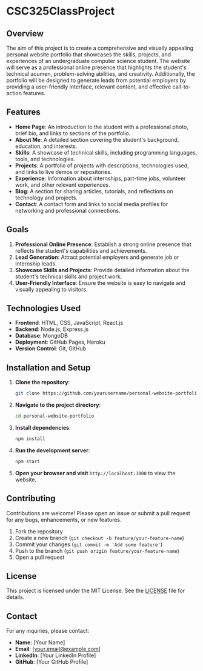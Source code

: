 # CSC325ClassProject


## Overview

The aim of this project is to create a comprehensive and visually appealing personal website portfolio that showcases the skills, projects, and experiences of an undergraduate computer science student. The website will serve as a professional online presence that highlights the student's technical acumen, problem-solving abilities, and creativity. Additionally, the portfolio will be designed to generate leads from potential employers by providing a user-friendly interface, relevant content, and effective call-to-action features.

## Features

- **Home Page**: An introduction to the student with a professional photo, brief bio, and links to sections of the portfolio.
- **About Me**: A detailed section covering the student's background, education, and interests.
- **Skills**: A showcase of technical skills, including programming languages, tools, and technologies.
- **Projects**: A portfolio of projects with descriptions, technologies used, and links to live demos or repositories.
- **Experience**: Information about internships, part-time jobs, volunteer work, and other relevant experiences.
- **Blog**: A section for sharing articles, tutorials, and reflections on technology and projects.
- **Contact**: A contact form and links to social media profiles for networking and professional connections.

## Goals

1. **Professional Online Presence**: Establish a strong online presence that reflects the student's capabilities and achievements.
2. **Lead Generation**: Attract potential employers and generate job or internship leads.
3. **Showcase Skills and Projects**: Provide detailed information about the student's technical skills and project work.
4. **User-Friendly Interface**: Ensure the website is easy to navigate and visually appealing to visitors.

## Technologies Used

- **Frontend**: HTML, CSS, JavaScript, React.js
- **Backend**: Node.js, Express.js
- **Database**: MongoDB
- **Deployment**: GitHub Pages, Heroku
- **Version Control**: Git, GitHub

## Installation and Setup

1. **Clone the repository**:
    ```sh
    git clone https://github.com/yourusername/personal-website-portfolio.git
    ```
2. **Navigate to the project directory**:
    ```sh
    cd personal-website-portfolio
    ```
3. **Install dependencies**:
    ```sh
    npm install
    ```
4. **Run the development server**:
    ```sh
    npm start
    ```
5. **Open your browser and visit** `http://localhost:3000` to view the website.

## Contributing

Contributions are welcome! Please open an issue or submit a pull request for any bugs, enhancements, or new features.

1. Fork the repository
2. Create a new branch (`git checkout -b feature/your-feature-name`)
3. Commit your changes (`git commit -m 'Add some feature'`)
4. Push to the branch (`git push origin feature/your-feature-name`)
5. Open a pull request

## License

This project is licensed under the MIT License. See the [LICENSE](LICENSE) file for details.

## Contact

For any inquiries, please contact:

- **Name**: [Your Name]
- **Email**: [your.email@example.com]
- **LinkedIn**: [Your LinkedIn Profile]
- **GitHub**: [Your GitHub Profile]
